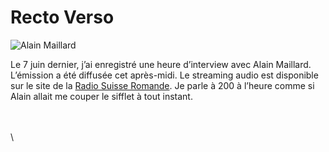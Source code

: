 # Recto Verso

![Alain Maillard](https://tcrouzet.com/images_tc/amaillard.jpg)

Le 7 juin dernier, j’ai enregistré une heure d’interview avec Alain Maillard. L’émission a été diffusée cet après-midi. Le streaming audio est disponible sur le site de la [Radio Suisse Romande](http://www.rsr.ch/la-1^er^e/recto-verso/selectedDate/31/07/2006#lundi). Je parle à 200 à l’heure comme si Alain allait me couper le sifflet à tout instant.

\
\
\